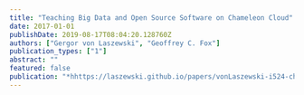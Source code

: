 ```yaml
---
title: "Teaching Big Data and Open Source Software on Chameleon Cloud"
date: 2017-01-01
publishDate: 2019-08-17T08:04:20.128760Z
authors: ["Gergor von Laszewski", "Geoffrey C. Fox"]
publication_types: ["1"]
abstract: ""
featured: false
publication: "*hhttps://laszewski.github.io/papers/vonLaszewski-i524-chameleon.pdf*"
---
```


